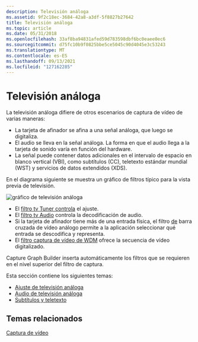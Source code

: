 ```yaml
---
description: Televisión análoga
ms.assetid: 9f2c18ec-3684-42a8-a3df-5f8827b27642
title: Televisión análoga
ms.topic: article
ms.date: 05/31/2018
ms.openlocfilehash: 33af8ba94831afed59d783598dbf6bc0eaee0ec6
ms.sourcegitcommit: d75fc10b9f0825bbe5ce5045c90d4045e3c53243
ms.translationtype: MT
ms.contentlocale: es-ES
ms.lasthandoff: 09/13/2021
ms.locfileid: "127162285"
---
```

# <a name="analog-television"></a>Televisión análoga

La televisión análoga difiere de otros escenarios de captura de vídeo de varias maneras:

-   La tarjeta de afinador se afina a una señal análoga, que luego se digitaliza.
-   El audio se lleva en la señal análoga. La forma en que el audio llega a la tarjeta de sonido varía en función del hardware.
-   La señal puede contener datos adicionales en el intervalo de espacio en blanco vertical (VBI), como subtítulos (CC), teletexto estándar mundial (WST) y servicios de datos extendidos (XDS).

En el diagrama siguiente se muestra un gráfico de filtros típico para la vista previa de televisión.

![gráfico de televisión análoga](images/vidcap06.png)

-   El [filtro tv Tuner controla](tv-tuner-filter.md) el ajuste.
-   El [filtro tv Audio](tv-audio-filter.md) controla la decodificación de audio.
-   Si la tarjeta de afinador tiene más de una entrada física, el filtro [de](analog-video-crossbar-filter.md) barra cruzada de vídeo análogo permite a la aplicación seleccionar qué entrada se descodifica y representa.
-   El [filtro captura de vídeo de WDM](wdm-video-capture-filter.md) ofrece la secuencia de vídeo digitalizado.

Capture Graph Builder inserta automáticamente los filtros que se requieren en el nivel superior del filtro de captura.

Esta sección contiene los siguientes temas:

-   [Ajuste de televisión análoga](analog-television-tuning.md)
-   [Audio de televisión análoga](analog-television-audio.md)
-   [Subtítulos y teletexto](closed-captions-and-teletext.md)

## <a name="related-topics"></a>Temas relacionados

<dl> <dt>

[Captura de vídeo](video-capture.md)
</dt> </dl>

 

 



